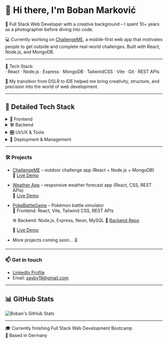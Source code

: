 # 👋 Hi there, I'm Boban Marković

🎯 Full Stack Web Developer with a creative background – I spent 10+ years as a photographer before diving into code.

💻 Currently working on [ChallengeME](https://challengemerpb.netlify.app/start/home), a mobile-first web app that motivates people to get outside and complete real-world challenges. Built with React, Node.js, and MongoDB.

---

🔧 Tech Stack:  
· React · Node.js · Express · MongoDB · TailwindCSS · Vite · Git · REST APIs

🚀 My transition from DSLR to IDE helped me bring creativity, structure, and precision into the world of web development.

---

## 🧰 Detailed Tech Stack

<details>
<summary>🎨 Frontend</summary>
  
- HTML5, CSS3, JavaScript (ES6+), TypeScript
- React, React Router
- Tailwind CSS
- Vite
  
</details>

<details>
<summary>🛠️ Backend</summary>
  
- Node.js, Express.js
- JWT Authentication
- MongoDB, MySQL, PostgreSQL
- Postaman, Insomnia
- RestAPI
</details>

<details>
<summary> 🎛️ UI/UX & Tools</summary>
  
- Tailwind CSS, DaisyUI
- Figma, Excalidraw, Photoshop, Illustrator
  
</details>

<details>
<summary>🚀 Deployment & Management</summary>
  
- GitHub Pages, Netlify, Render
- Git
- Trello
  
</details>

---

### 🛠️ Projects
- [ChallengeME](https://github.com/MarkovicBob/f-challengeme) – outdoor challenge app (React + Node.js + MongoDB)  
  🔗 [Live Demo](https://challengemerpb.netlify.app/)

- [Weather App](https://github.com/MarkovicBob/weather-app) – responsive weather forecast app (React, CSS, REST APIs)  
  🔗 [Live Demo](https://skywatch2025.netlify.app/)

- [PokeBattleGame](https://github.com/MarkovicBob/GP-f-PokeBattleGame) – Pokémon battle simulator  
  🧩 Frontend: React, Vite, Tailwind CSS, REST APIs
  
  ⚙️ Backend: Node.js, Express, Neon, MySQL
  🔧 [Backend Repo](https://github.com/MarkovicBob/backend-pokebattlegame)
  
  🔗 [Live Demo](https://pokebattlegame.netlify.app/)

- More projects coming soon... ⏳

---

### 📫 Get in touch
- [LinkedIn Profile](https://www.linkedin.com/in/boban-markovic-b820b415a)  
- Email: sayby19@gmail.com

---

## 📊 GitHub Stats

![Boban's GitHub Stats](https://github-readme-stats.vercel.app/api?username=MarkovicBob&show_icons=true&theme=tokyonight&hide_border=true)

---

🎓 Currently finishing Full Stack Web Development Bootcamp  
📍 Based in Germany
